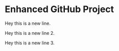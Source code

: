 # Enhanced GitHub Project

Hey this is a new line.

Hey this is a new line 2.

Hey this is a new line 3.